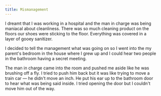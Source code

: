 ```yaml
---
title: Mismanagement
---
```


I dreamt that I was working in a hospital and the man in charge was being maniacal about cleanliness. There was so much cleaning product on the floors our shoes were sticking to the floor. Everything was covered in a layer of gooey sanitizer.

I decided to tell the management what was going on so I went into the my parent's bedroom in the house where I grew up and I could hear two people in the bathroom having a secret meeting.

The man in charge came into the room and pushed me aside like he was brushing off a fly. I tried to push him back but it was like trying to move a train car — he didn't move an inch. He put his ear up to the bathroom door to hear what was being said inside. I tried opening the door but I couldn't move him out of the way.
